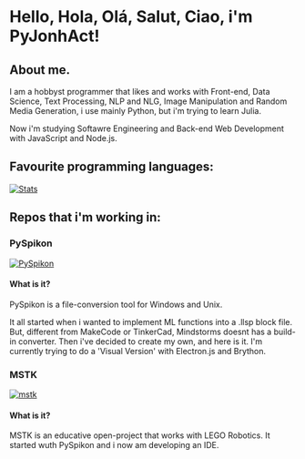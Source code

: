 # Hello, Hola, Olá, Salut, Ciao, i'm PyJonhAct!
## About me.

I am a hobbyst programmer that likes and works with Front-end, Data Science, Text Processing, NLP and NLG, Image Manipulation and Random Media Generation, i use mainly Python, but i'm trying to learn Julia. 

Now i'm studying Softawre Engineering and Back-end Web Development with JavaScript and Node.js.

## Favourite programming languages:

[![Stats](https://github-readme-stats.vercel.app/api/top-langs/?username=pyjonhact&theme=gruvbox)]()

## Repos that i'm working in:

### PySpikon

[![PySpikon](https://github-readme-stats.vercel.app/api/pin/?username=pyjonhact&repo=pyspikon&theme=gruvbox)](https://github.com/pyjonhact/pyspikon)

#### What is it?

PySpikon is a file-conversion tool for Windows and Unix.

It all started when i wanted to implement ML functions into a .llsp block file. But, different from MakeCode or TinkerCad, Mindstorms doesnt has a build-in converter. Then i've decided to create my own, and here is it. I'm currently trying to do a 'Visual Version' with Electron.js and Brython.

### MSTK

[![mstk](https://github-readme-stats.vercel.app/api/pin/?username=pyjonhact&repo=mindstormssoftwaretoolkit&theme=gruvbox)](https://github.com/pyjonhact/mindstormssoftwaretoolkit)

#### What is it?

MSTK is an educative open-project that works with LEGO Robotics. It started wuth PySpikon and i now am developing an IDE.

